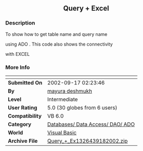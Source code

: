 ﻿<div align="center">

## Query \+ Excel


</div>

### Description

To show how to get table name and query name

using ADO . This code also shows the connectivity

with EXCEL
 
### More Info
 


<span>             |<span>
---                |---
**Submitted On**   |2002-09-17 02:23:46
**By**             |[mayura deshmukh](https://github.com/Planet-Source-Code/PSCIndex/blob/master/ByAuthor/mayura-deshmukh.md)
**Level**          |Intermediate
**User Rating**    |5.0 (30 globes from 6 users)
**Compatibility**  |VB 6\.0
**Category**       |[Databases/ Data Access/ DAO/ ADO](https://github.com/Planet-Source-Code/PSCIndex/blob/master/ByCategory/databases-data-access-dao-ado__1-6.md)
**World**          |[Visual Basic](https://github.com/Planet-Source-Code/PSCIndex/blob/master/ByWorld/visual-basic.md)
**Archive File**   |[Query\_\+\_Ex1326439182002\.zip](https://github.com/Planet-Source-Code/mayura-deshmukh-query-excel__1-39088/archive/master.zip)








